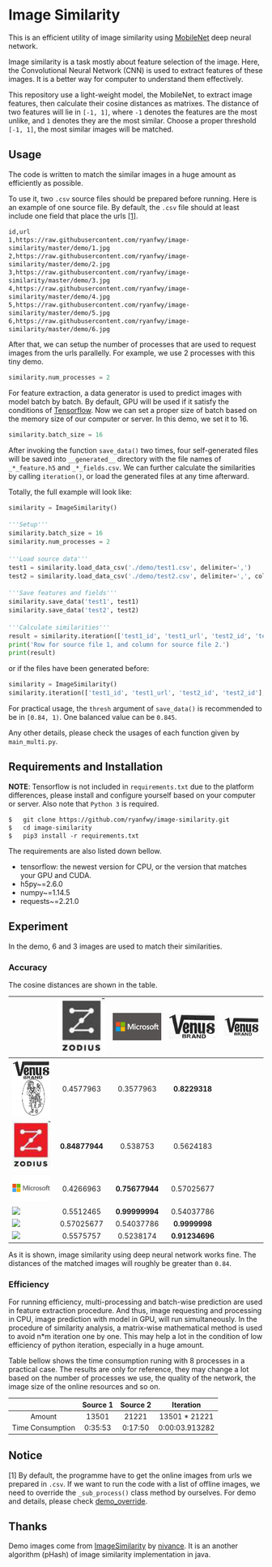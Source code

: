 # Image Similarity

This is an efficient utility of image similarity using [MobileNet](https://arxiv.org/abs/1704.04861) deep neural network.

Image similarity is a task mostly about feature selection of the image. Here, the Convolutional Neural Network (CNN) is used to extract features of these images. It is a better way for computer to understand them effectively.

This repository use a light-weight model, the MobileNet, to extract image features, then calculate their cosine distances as matrixes. The distance of two features will lie in `[-1, 1]`, where `-1` denotes the features are the most unlike, and `1` denotes they are the most similar. Choose a proper threshold `[-1, 1]`, the most similar images will be matched.

## Usage

The code is written to match the similar images in a huge amount as efficiently as possible.

To use it, two `.csv` source files should be prepared before running. Here is an example of one source file. By default, the `.csv` file should at least include one field that place the urls [[1]](#notice).

```text
id,url
1,https://raw.githubusercontent.com/ryanfwy/image-similarity/master/demo/1.jpg
2,https://raw.githubusercontent.com/ryanfwy/image-similarity/master/demo/2.jpg
3,https://raw.githubusercontent.com/ryanfwy/image-similarity/master/demo/3.jpg
4,https://raw.githubusercontent.com/ryanfwy/image-similarity/master/demo/4.jpg
5,https://raw.githubusercontent.com/ryanfwy/image-similarity/master/demo/5.jpg
6,https://raw.githubusercontent.com/ryanfwy/image-similarity/master/demo/6.jpg
```

After that, we can setup the number of processes that are used to request images from the urls parallelly. For example, we use 2 processes with this tiny demo.

```python
similarity.num_processes = 2
```

For feature extraction, a data generator is used to predict images with model batch by batch. By default, GPU will be used if it satisfy the conditions of [Tensorflow](https://www.tensorflow.org/install/gpu). Now we can set a proper size of batch based on the memory size of our computer or server. In this demo, we set it to 16.

```python
similarity.batch_size = 16
```

After invoking the function `save_data()` two times, four self-generated files will be saved into `__generated__` directory with the file names of `_*_feature.h5` and `_*_fields.csv`. We can further calculate the similarities by calling `iteration()`, or load the generated files at any time afterward.

Totally, the full example will look like:

```python
similarity = ImageSimilarity()

'''Setup'''
similarity.batch_size = 16
similarity.num_processes = 2

'''Load source data'''
test1 = similarity.load_data_csv('./demo/test1.csv', delimiter=',')
test2 = similarity.load_data_csv('./demo/test2.csv', delimiter=',', cols=['id', 'url'])

'''Save features and fields'''
similarity.save_data('test1', test1)
similarity.save_data('test2', test2)

'''Calculate similarities'''
result = similarity.iteration(['test1_id', 'test1_url', 'test2_id', 'test2_url'], thresh=0.845)
print('Row for source file 1, and column for source file 2.')
print(result)
```

or if the files have been generated before:

```python
similarity = ImageSimilarity()
similarity.iteration(['test1_id', 'test1_url', 'test2_id', 'test2_id'], thresh=0.845, title1='test1', title2='test2')
```

For practical usage, the `thresh` argument of `save_data()` is recommended to be in `[0.84, 1)`. One balanced value can be `0.845`.

Any other details, please check the usages of each function given by `main_multi.py`.

## Requirements and Installation

**NOTE**: Tensorflow is not included in `requirements.txt` due to the platform differences, please install and configure yourself based on your computer or server. Also note that `Python 3` is required.

```pip
$   git clone https://github.com/ryanfwy/image-similarity.git
$   cd image-similarity
$   pip3 install -r requirements.txt
```

The requirements are also listed down bellow.

- tensorflow: the newest version for CPU, or the version that matches your GPU and CUDA.
- h5py~=2.6.0
- numpy~=1.14.5
- requests~=2.21.0

## Experiment

In the demo, 6 and 3 images are used to match their similarities.

### Accuracy

The cosine distances are shown in the table.

| | <img width="100" src="./demo/7.png"/> | <img width="100" src="./demo/microsoft_1.jpeg"/> | <img width="100" src="./demo/3376719.png"/> | <img width="100" src="./demo/3376719.png"/> |
| --- | :---: | :---: | :---: |  :---: |
| <img width="100" src="./demo/3376720.png"/> | 0.4577963 | 0.3577963 | **0.8229318** |
| <img width="100" src="./demo/8.png"/> | **0.84877944** | 0.538753 | 0.5624183 |
| <img width="100" src="./demo/microsoft_2.jpg"/> | 0.4266963 | **0.75677944** | 0.57025677 |
| <img width="100" src="./demo/4.jpg"/> | 0.5512465 | **0.99999994** | 0.54037786 |
| <img width="100" src="./demo/5.jpg"/> | 0.57025677 | 0.54037786 | **0.9999998** |
| <img width="100" src="./demo/6.jpg"/> | 0.5575757 | 0.5238174 | **0.91234696** |

As it is shown, image similarity using deep neural network works fine. The distances of the matched images will roughly be greater than `0.84`.

### Efficiency

For running efficiency, multi-processing and batch-wise prediction are used in feature extraction procedure. And thus, image requesting and processing in CPU, image prediction with model in GPU, will run simultaneously. In the procedure of similarity analysis, a matrix-wise mathematical method is used to avoid n*m iteration one by one. This may help a lot in the condition of low efficiency of python iteration, especially in a huge amount.

Table bellow shows the time consumption runing with 8 processes in a practical case. The results are only for reference, they may change a lot based on the number of processes we use, the quality of the network, the image size of the online resources and so on.

|  | Source 1 | Source 2 | Iteration |
| :---: | :---: | :---: | :---: |
| Amount | 13501 | 21221 | 13501 * 21221 |
| Time Consumption | 0:35:53 | 0:17:50 | 0:00:03.913282 |

## Notice

[1] By default, the programme have to get the online images from urls we prepared in `.csv`. If we want to run the code with a list of offline images, we need to override the `_sub_process()` class method by ourselves. For demo and details, please check [demo_override](./demo_override).


## Thanks

Demo images come from [ImageSimilarity](https://github.com/nivance/image-similarity) by [nivance](https://github.com/nivance). It is an another algorithm (pHash) of image similarity implementation in java.
